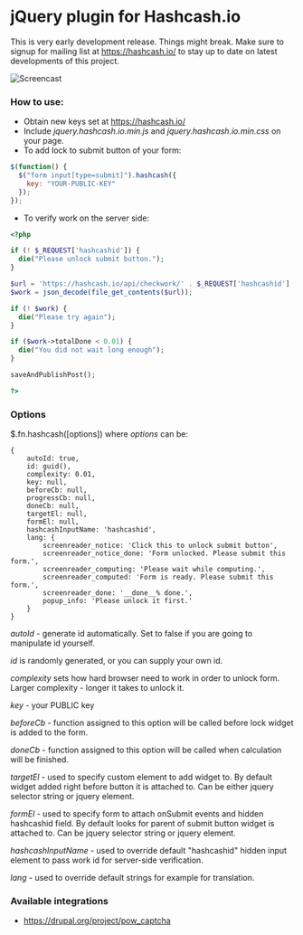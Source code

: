 jQuery plugin for Hashcash.io
=============================

This is very early development release. Things might break. Make sure to signup for mailing
list at https://hashcash.io/ to stay up to date on latest developments of this project.

![Screencast](https://raw.githubusercontent.com/hashcash/jquery.hashcash.io/master/screencast.gif)

### How to use:

* Obtain new keys set at https://hashcash.io/
* Include *jquery.hashcash.io.min.js* and *jquery.hashcash.io.min.css* on your page.
* To add lock to submit button of your form:

```javascript
$(function() {
  $("form input[type=submit]").hashcash({
    key: "YOUR-PUBLIC-KEY"
  });
});
```

* To verify work on the server side:

```php
<?php

if (! $_REQUEST['hashcashid']) {
  die("Please unlock submit button.");
}

$url = 'https://hashcash.io/api/checkwork/' . $_REQUEST['hashcashid'] . '?apikey=[YOUR-PRIVATE-KEY]';
$work = json_decode(file_get_contents($url));

if (! $work) {
  die("Please try again");
}

if ($work->totalDone < 0.01) {
  die("You did not wait long enough");
}

saveAndPublishPost();

?>
```

### Options

$.fn.hashcash([options]) where *options* can be:

    {
        autoId: true,
        id: guid(),
        complexity: 0.01,
        key: null,
        beforeCb: null,
        progressCb: null,
        doneCb: null,
        targetEl: null,
        formEl: null,
        hashcashInputName: 'hashcashid',
        lang: {
            screenreader_notice: 'Click this to unlock submit button',
            screenreader_notice_done: 'Form unlocked. Please submit this form.',
            screenreader_computing: 'Please wait while computing.',
            screenreader_computed: 'Form is ready. Please submit this form.',
            screenreader_done: '__done__% done.',
            popup_info: 'Please unlock it first.'
        }
    }

*autoId* - generate id automatically. Set to false if you are going to manipulate id yourself.

*id* is randomly generated, or you can supply your own id.

*complexity* sets how hard browser need to work in order to unlock form. Larger complexity -
longer it takes to unlock it.

*key* - your PUBLIC key

*beforeCb* - function assigned to this option will be called before lock widget is added
to the form.

*doneCb* - function assigned to this option will be called when calculation will be finished.

*targetEl* - used to specify custom element to add widget to. By default widget added
right before button it is attached to. Can be either jquery selector string or jquery element.

*formEl* - used to specify form to attach onSubmit events and hidden hashcashid field. By default
looks for parent of submit button widget is attached to. Can be jquery selector string or jquery element.

*hashcashInputName* - used to override default "hashcashid" hidden input element to pass
work id for server-side verification.

*lang* - used to override default strings for example for translation.

### Available integrations

* https://drupal.org/project/pow_captcha

